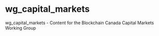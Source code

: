 # wg_capital_markets
wg_capital_markets - Content for the Blockchain Canada Capital Markets Working Group
